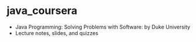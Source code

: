 # java_coursera

- Java Programming: Solving Problems with Software: by Duke University
- Lecture notes, slides, and quizzes
